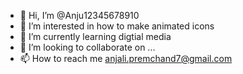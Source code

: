 - 👋 Hi, I’m @Anju12345678910
- 👀 I’m interested in how to make animated icons 
- 🌱 I’m currently learning digtial media
- 💞️ I’m looking to collaborate on ...
- 📫 How to reach me anjali.premchand7@gmail.com
<!---
Anju12345678910/Anju12345678910 is a ✨ special ✨ repository because its `README.md` (this file) appears on your GitHub profile.
You can click the Preview link to take a look at your changes.
--->
